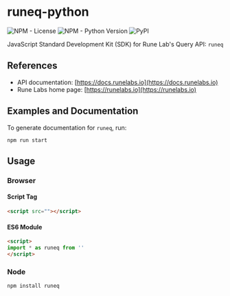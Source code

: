 # runeq-python

![NPM - License](https://img.shields.io/npm/l/runeq)
![NPM - Python Version](https://img.shields.io/npm/version/runeq)
![PyPI](https://img.shields.io/pypi/v/runeq)
<!-- [![Documentation Status](https://readthedocs.org/projects/runeq/badge/?version=latest)](https://runeq.readthedocs.io/en/latest/?badge=latest)
[![CircleCI Status](https://circleci.com/gh/rune-labs/runeq-python.svg?style=shield)](https://app.circleci.com/pipelines/gh/rune-labs/runeq-python) -->

JavaScript Standard Development Kit (SDK) for Rune Lab's Query API: `runeq`

## References
<!-- * Library documentation: [https://runeq.readthedocs.io/en/latest](https://runeq.readthedocs.io/en/latest) -->
* API documentation: [https://docs.runelabs.io](https://docs.runelabs.io)
* Rune Labs home page: [https://runelabs.io](https://runelabs.io)

## Examples and Documentation
To generate documentation for `runeq`, run:
```basn
npm run start
```

## Usage
### Browser
#### Script Tag
```html
<script src=""></script>
```

#### ES6 Module
```html
<script>
import * as runeq from ''
</script>
```

### Node
```basn
npm install runeq
```